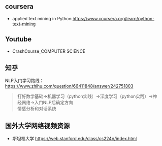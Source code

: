 ## coursera
* applied text mining in Python 
https://www.coursera.org/learn/python-text-mining
## Youtube
* CrashCourse_COMPUTER SCIENCE
##  知乎
NLP入门学习路线：https://www.zhihu.com/question/66411848/answer/242751803
> 打好数学基础→机器学习（python实践）→深度学习（python实践）→神经网络→入门NLP后确定方向<br>
  情感分析和对话系统
## 国外大学网络视频资源
* 斯坦福大学  https://web.stanford.edu/class/cs224n/index.html

